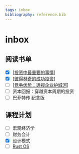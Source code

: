 ```yaml
---
tags: inbox
bibliography: reference.bib
---
```


# inbox

## 阅读书单

- [x] [[投资中最重要的事情]]
- [x] [[彼得林奇的成功投资]]
- [ ] [[竞争优势：透视企业护城河]]
- [ ] 资本回报：穿越资本周期的投资
- [ ] 巴菲特传 纪念版

## 课程计划

- [ ] 宏观经济学
- [ ] 财务会计
- [x] 设计模式
- [ ] [Rust OS](http://rcore-os.cn/rCore-Tutorial-Book-v3/chapter0/index.html)

[//begin]: # "Autogenerated link references for markdown compatibility"
[投资中最重要的事情]: notes/investment/投资中最重要的事情.md "投资中最重要的事情 @marks2011most"
[彼得林奇的成功投资]: notes/investment/彼得林奇的成功投资.md "彼得林奇的成功投资 @lynch2000one"
[竞争优势：透视企业护城河]: notes/investment/竞争优势：透视企业护城河.md "竞争优势：透视企业护城河 @greenwald2005competition"
[//end]: # "Autogenerated link references"
